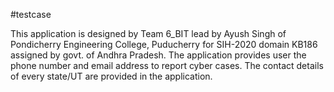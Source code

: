 #testcase

This application is designed by Team 6_BIT lead by Ayush Singh of Pondicherry Engineering College, Puducherry for SIH-2020 domain KB186 assigned by govt. of Andhra Pradesh.
The application provides user the phone number and email address to report cyber cases. The contact details of every state/UT are provided in the application.
